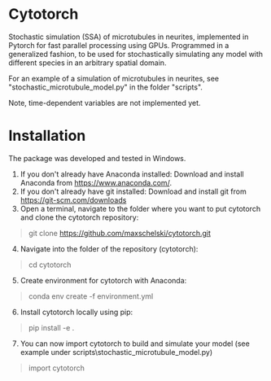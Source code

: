 # Cytotorch
Stochastic simulation (SSA) of microtubules in neurites, implemented in Pytorch for fast parallel processing using GPUs. 
Programmed in a generalized fashion, to be used for stochastically simulating any model with different species in an arbitrary spatial domain. 
 
For an example of a simulation of microtubules in neurites, see "stochastic_microtubule_model.py" in the folder "scripts".

Note, time-dependent variables are not implemented yet.

# Installation

The package was developed and tested in Windows.
<br/>
1. If you don't already have Anaconda installed: Download and install Anaconda from https://www.anaconda.com/.
2. If you don't already have git installed: Download and install git from https://git-scm.com/downloads
3. Open a terminal, navigate to the folder where you want to put cytotorch and clone the cytotorch repository:
> git clone https://github.com/maxschelski/cytotorch.git
4. Navigate into the folder of the repository (cytotorch):
> cd cytotorch
5. Create environment for cytotorch with Anaconda:
> conda env create -f environment.yml
6. Install cytotorch locally using pip:
> pip install -e .
7. You can now import cytotorch to build and simulate your model (see example under scripts\stochastic_microtubule_model.py)
> import cytotorch
